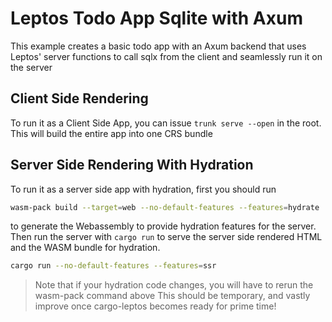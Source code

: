 # Leptos Todo App Sqlite with Axum

This example creates a basic todo app with an Axum backend that uses Leptos' server functions to call sqlx from the client and seamlessly
run it on the server

## Client Side Rendering
To run it as a Client Side App, you can issue  `trunk serve --open` in the root. This will build the entire
app into one CRS bundle

## Server Side Rendering With Hydration
To run it as a server side app with hydration, first you should run 
```bash
wasm-pack build --target=web --no-default-features --features=hydrate
```
to generate the Webassembly to provide hydration features for the server.
Then run the server with `cargo run` to serve the server side rendered HTML and the WASM bundle for hydration. 
```bash
cargo run --no-default-features --features=ssr
```
> Note that if your hydration code changes, you will have to rerun the wasm-pack command above
> This should be temporary, and vastly improve once cargo-leptos becomes ready for prime time!